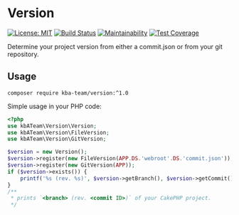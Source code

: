 # Version

[![License: MIT][license-mit]](LICENSE)
[![Build Status][build-status-master]][travis-ci]
[![Maintainability][maintainability-badge]][maintainability]
[![Test Coverage][coverage-badge]][coverage]

Determine your project version from either a commit.json or from your git repository.

## Usage

`composer require kba-team/version:^1.0`

Simple usage in your PHP code:

```php
<?php
use kbATeam\Version\Version;
use kbATeam\Version\FileVersion;
use kbATeam\Version\GitVersion;

$version = new Version();
$version->register(new FileVersion(APP.DS.'webroot'.DS.'commit.json'));
$version->register(new GitVersion(APP));
if ($version->exists()) {
    printf('%s (rev. %s)', $version->getBranch(), $version->getCommit());
}
/**
 * prints `<branch> (rev. <commit ID>)` of your CakePHP project.
 */
```

[license-mit]: https://img.shields.io/badge/license-MIT-blue.svg
[travis-ci]: https://travis-ci.org/the-kbA-team/version
[build-status-master]: https://api.travis-ci.org/the-kbA-team/version.svg?branch=master
[maintainability-badge]: https://api.codeclimate.com/v1/badges/26201a84222a60255c2c/maintainability
[maintainability]: https://codeclimate.com/github/the-kbA-team/version/maintainability
[coverage-badge]: https://api.codeclimate.com/v1/badges/26201a84222a60255c2c/test_coverage
[coverage]: https://codeclimate.com/github/the-kbA-team/version/test_coverage
